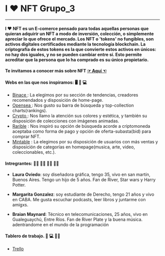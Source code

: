 
# I ❤️ NFT Grupo_3 
___
 #### I ❤️ NFT es un E-comerce pensado para todas aquellas personas que quieran adquirir un NFT a modo de inversión, colección, o simplemente apreciar lo que ofrece el mercado. Los NFT o 'tokens' no fungibles, son activos digitales certificados mediante la tecnología blockchain. La criptografía de estos tokens es la que convierte estos activos en únicos: no hay dos iguales, y no se pueden cambiar entre sí. Esto permite acreditar que la persona que lo ha comprado es su único propietario.




#### Te invitamos a conocer más sobre NFT   <a href = 'https://www.xataka.com/basics/que-nft-como-funcionan'>  ☞ Aquí ☜ </a> 


#### Webs en las que nos inspiramos: 🖥 📲 💻

+  <a href = 'https://www.binance.com/es-LA/nft/home' > Binace </a> : La elegimos por su sección de tendencias, creadores recomendados y disposición de home-page.
+  <a href = 'https://opensea.io/'> Opensea </a> : Nos gusto su barra de búsqueda y top-collection charts(rankings).
+ <a href = 'https://crypto.com/nft/marketplace'> Crypto </a> : Nos llamo la atención sus colores y estética, y también su disposición de colecciones con imágenes animadas.
+ <a href = 'https://rarible.com/'> Rarible</a> : Nos inspiró su opción de búsqueda acorde a criptomoneda aceptaba como forma de pago y opción de oferta-subasta(bid) para comprar NFT.
+ <a href = 'https://mintable.app/'> Mintable</a> : La elegimos por su disposición de usuarios con más ventas y disposición de categorías en homepage(musica, arte, video, coleccionables, etc.).


 #### Intregrantes: 👨‍💻 👩‍💻 👨‍💻 👩‍💻 

 + **Laura Oviedo**: soy diseñadora gráfica, tengo 35, vivo en san martín, Buenos Aires. Tengo un hijo de 5 años. Fan de River, Star wars y Harry Potter.

 + **Margarita Gonzalez**: soy estudiante de Derecho, tengo 21 años y vivo en CABA. Me gusta escuchar podcasts, leer libros y juntarme con amigxs.

 + **Braian Maynard**: Técnico en telecomunicaciones, 25 años, vivo en Gualeguaychú, Entre Ríos. Fan de River Plate y la buena música. adentrandome en el mundo de la programación 
 #### Tablero de trabajo. 📲 💻 👩‍💻 
 + <a href ='https://trello.com/b/FQjIuUeb/proyecto-integrador-sprint-1'> Trello </a>

